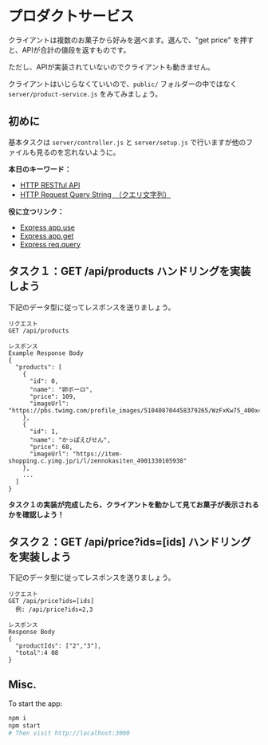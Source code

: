 # プロダクトサービス

クライアントは複数のお菓子から好みを選べます。選んで、"get price" を押すと、APIが合計の値段を返すものです。

ただし、APIが実装されていないのでクライアントも動きません。

クライアントはいじらなくていいので、`public/` フォルダーの中ではなく`server/product-service.js` をみてみましょう。

## 初めに

基本タスクは `server/controller.js` と `server/setup.js` で行いますが他のファイルも見るのを忘れないように。

**本日のキーワード：**

- [HTTP RESTful API](https://qiita.com/NagaokaKenichi/items/0647c30ef596cedf4bf2)
- [HTTP Request Query String　（クエリ文字列）](https://online.dhw.co.jp/kuritama/query-string/)

**役に立つリンク：**

- [Express app.use](http://expressjs.com/ja/api.html#app.use)
- [Express app.get](http://expressjs.com/ja/api.html#app.get.method)
- [Express req.query](http://expressjs.com/ja/api.html#req.query)

## タスク１：GET /api/products ハンドリングを実装しよう

下記のデータ型に従ってレスポンスを送りましょう。

```
リクエスト
GET /api/products

レスポンス
Example Response Body
{
  "products": [
    {
      "id": 0,
      "name": "卵ボーロ",
      "price": 109,
      "imageUrl": "https://pbs.twimg.com/profile_images/510408704458379265/WzFxKw75_400x400.jpeg"
    },
    {
      "id": 1,
      "name": "かっぱえびせん",
      "price": 68,
      "imageUrl": "https://item-shopping.c.yimg.jp/i/l/zennokasiten_4901330105938"
    },
    ...
  ]
}
```

**タスク１の実装が完成したら、クライアントを動かして見てお菓子が表示されるかを確認しよう！**

## タスク２：GET /api/price?ids=[ids] ハンドリングを実装しよう

下記のデータ型に従ってレスポンスを送りましょう。

```
リクエスト
GET /api/price?ids=[ids]
  例: /api/price?ids=2,3

レスポンス
Response Body
{
  "productIds": ["2","3"],
  "total":4 08
}
```

## Misc.

To start the app:

```bash
npm i
npm start
# Then visit http://localhost:3000
```
